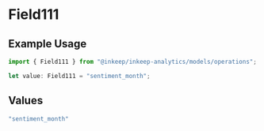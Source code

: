 # Field111

## Example Usage

```typescript
import { Field111 } from "@inkeep/inkeep-analytics/models/operations";

let value: Field111 = "sentiment_month";
```

## Values

```typescript
"sentiment_month"
```